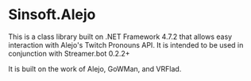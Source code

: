 # Sinsoft.Alejo

This is a class library built on .NET Framework 4.7.2 that allows easy interaction with Alejo's Twitch Pronouns API.
It is intended to be used in conjunction with Streamer.bot 0.2.2+

It is built on the work of Alejo, GoWMan, and VRFlad.
